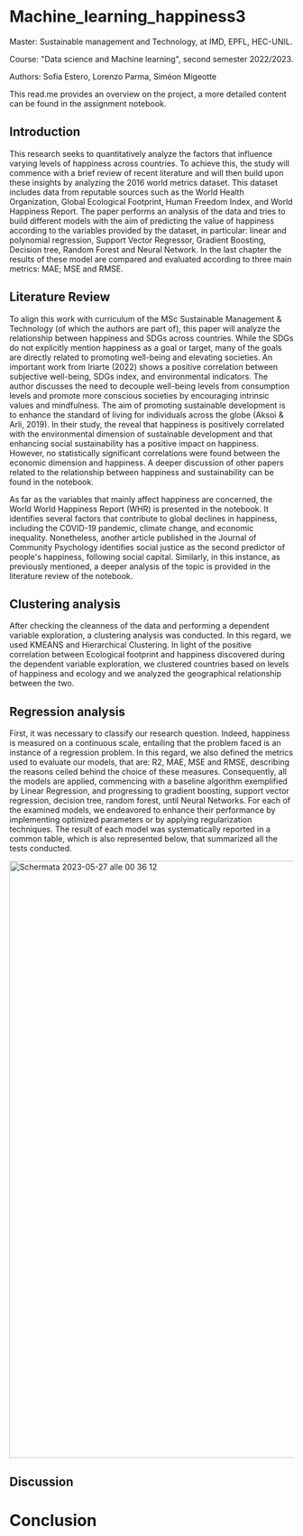 # Machine_learning_happiness3
Master: Sustainable management and Technology, at IMD, EPFL, HEC-UNIL.

Course: "Data science and Machine learning", second semester 2022/2023.

Authors: Sofia Estero, Lorenzo Parma, Siméon Migeotte

This read.me provides an overview on the project, a more detailed content can be found in the assignment notebook. 

## Introduction
This research seeks to quantitatively analyze the factors that influence varying levels of happiness across countries. To achieve this, the study will commence with a brief review of recent literature and will then build upon these insights by analyzing the 2016 world metrics dataset. This dataset includes data from reputable sources such as the World Health Organization, Global Ecological Footprint, Human Freedom Index, and World Happiness Report. The paper performs an analysis of the data and tries to build different models with the aim of predicting the value of happiness according to the variables provided by the dataset, in particular: linear and polynomial regression, Support Vector Regressor, Gradient Boosting, Decision tree, Random Forest and Neural Network. In the last chapter the results of these model are compared and evaluated according to three main metrics: MAE; MSE and RMSE. 

## Literature Review
To align this work with curriculum of the MSc Sustainable Management & Technology (of which the authors are part of), this paper will analyze the relationship between happiness and SDGs across countries. While the SDGs do not explicitly mention happiness as a goal or target, many of the goals are directly related to promoting well-being and elevating societies. An important work from Iriarte (2022) shows a positive correlation between subjective well-being, SDGs index, and environmental indicators. The author discusses the need to decouple well-being levels from consumption levels and promote more conscious societies by encouraging intrinsic values and mindfulness.
The aim of promoting sustainable development is to enhance the standard of living for individuals across the globe (Aksoi & Arli, 2019). In their study, the reveal that happiness is positively correlated with the environmental dimension of sustainable development and that enhancing social sustainability has a positive impact on happiness. However, no statistically significant correlations were found between the economic dimension and happiness. A deeper discussion of other papers related to the relationship between happiness and sustainability can be found in the notebook. 

As far as the variables that mainly affect happiness are concerned, the World World Happiness Report (WHR) is presented in the notebook. It identifies several factors that contribute to global declines in happiness, including the COVID-19 pandemic, climate change, and economic inequality. Nonetheless, another article published in the Journal of Community Psychology identifies social justice as the second predictor of people's happiness, following social capital. 
Similarly, in this instance, as previously mentioned, a deeper analysis of the topic is provided in the literature review of the notebook. 

## Clustering analysis
After checking the cleanness of the data and performing a dependent variable exploration, a clustering analysis was conducted. In this regard, we used KMEANS and Hierarchical Clustering. In light of the positive correlation between Ecological footprint and happiness discovered during the dependent variable exploration, we clustered countries based on levels of happiness and ecology and we analyzed the geographical relationship between the two.


## Regression analysis
First, it was necessary to classify our research question. Indeed, happiness is measured on a continuous scale, entailing that the problem faced is an instance of a regression problem. In this regard, we also defined the metrics used to evaluate our models, that are: R2, MAE, MSE and RMSE, describing the reasons ceiled behind the choice of these measures. Consequently, all the models are applied, commencing with a baseline algorithm exemplified by Linear Regression, and progressing to gradient boosting, support vector regression, decision tree, random forest, until Neural Networks. For each of the examined models, we endeavored to enhance their performance by implementing optimized parameters or by applying regularization techniques. The result of each model was systematically reported in a common table, which is also represented below, that summarized all the tests conducted.

<img width="1059" alt="Schermata 2023-05-27 alle 00 36 12" src="https://github.com/sofiaestero/Machine_learning_happiness3/assets/114024000/279ce36a-48b8-4e9f-b34f-a65084164789">

## Discussion



# Conclusion

